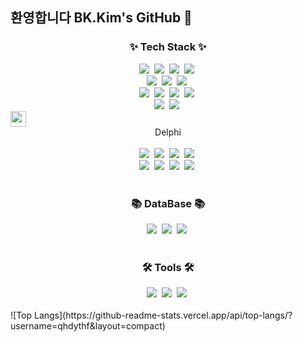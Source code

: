 ## 환영합니다 BK.Kim's GitHub 👋

<h3 align="center">✨ Tech Stack ✨</h3>
<div align="center">
  <img src="https://img.shields.io/badge/react-20232a.svg?style=for-the-badge&logo=react&logoColor=61DAFB" />&nbsp
  <img src="https://img.shields.io/badge/React_Router-CA4245?style=for-the-badge&logo=react-router&logoColor=white" />&nbsp
  <img src="https://img.shields.io/badge/-AntDesign-%230170FE?style=for-the-badge&logo=ant-design&logoColor=white" />&nbsp
  <img src="https://img.shields.io/badge/typescript-%23007ACC.svg?style=for-the-badge&logo=typescript&logoColor=white" />&nbsp
</div>
<div align="center">
  <img src="https://img.shields.io/badge/vuejs-%2335495e.svg?style=for-the-badge&logo=vuedotjs&logoColor=%234FC08D" />&nbsp
  <img src="https://img.shields.io/badge/javascript-F7DF1E.svg?style=for-the-badge&logo=javascript&logoColor=20232a" />&nbsp
  <img src="https://img.shields.io/badge/tailwindcss-%2338B2AC.svg?style=for-the-badge&logo=tailwind-css&logoColor=white" />&nbsp
</div>  
<div align="center">  
  <img src="https://img.shields.io/badge/node.js-6DA55F?style=for-the-badge&logo=node.js&logoColor=white" />&nbsp
  <img src="https://img.shields.io/badge/Socket.io-black?style=for-the-badge&logo=socket.io&badgeColor=010101" />&nbsp
  <img src="https://img.shields.io/badge/vite-%23646CFF.svg?style=for-the-badge&logo=vite&logoColor=white" />&nbsp
  <img src="https://img.shields.io/badge/NPM-%23CB3837.svg?style=for-the-badge&logo=npm&logoColor=white" />&nbsp
</div>
<div align="center">
  <img src="https://img.shields.io/badge/java-%23ED8B00.svg?style=for-the-badge&logo=openjdk&logoColor=white" />&nbsp
  <img src="https://img.shields.io/badge/spring-%236DB33F.svg?style=for-the-badge&logo=spring&logoColor=white" />&nbsp
  <div style="display:flex;flex-direction:column;">
    <img height="25" width="25" src="https://unpkg.com/simple-icons@v13/icons/delphi.svg" />
    <div style="margin: auto;">Delphi</div>
  </div>
  &nbsp
</div>
<div align="center">
  <img src="https://img.shields.io/badge/swift-F54A2A?style=for-the-badge&logo=swift&logoColor=white" />&nbsp  
  <img src="https://img.shields.io/badge/gitlab%20ci-%23181717.svg?style=for-the-badge&logo=gitlab&logoColor=white" />&nbsp
  <img src="https://img.shields.io/badge/git-%23F05033.svg?style=for-the-badge&logo=git&logoColor=white" />&nbsp
  <img src="https://img.shields.io/badge/gitlab-%23181717.svg?style=for-the-badge&logo=gitlab&logoColor=white" />&nbsp
</div>
<div align="center">
  <img src="https://img.shields.io/badge/nginx-%23009639.svg?style=for-the-badge&logo=nginx&logoColor=white" />&nbsp
  <img src="https://img.shields.io/badge/apache%20tomcat-%23F8DC75.svg?style=for-the-badge&logo=apache-tomcat&logoColor=black" />&nbsp
  <img src="https://img.shields.io/badge/azure-%230072C6.svg?style=for-the-badge&logo=microsoftazure&logoColor=white" />&nbsp
  <img src="https://img.shields.io/badge/GoogleCloud-%234285F4.svg?style=for-the-badge&logo=google-cloud&logoColor=white" />&nbsp
</div>
<br>
<h3 align="center">📚 DataBase 📚</h3>
<div align="center">
  <img src="https://img.shields.io/badge/Oracle-F80000?style=for-the-badge&logo=oracle&logoColor=white" />&nbsp
  <img src="https://img.shields.io/badge/MariaDB-003545?style=for-the-badge&logo=mariadb&logoColor=white" />&nbsp
  <img src="https://img.shields.io/badge/Microsoft%20SQL%20Server-CC2927?style=for-the-badge&logo=microsoft%20sql%20server&logoColor=white" />&nbsp
</div>
<br>
<h3 align="center">🛠 Tools 🛠</h3>
<div align="center">
  <img src="https://img.shields.io/badge/IntelliJIDEA-000000.svg?style=for-the-badge&logo=intellij-idea&logoColor=white" />&nbsp
  <img src="https://img.shields.io/badge/Visual%20Studio%20Code-0078d7.svg?style=for-the-badge&logo=visual-studio-code&logoColor=white" />&nbsp
  <img src="https://img.shields.io/badge/Delphi_RAD_Studio-B22222?style=for-the-badge&logo=delphi&logoColor=white" />&nbsp
</div>
<br>
![Top Langs](https://github-readme-stats.vercel.app/api/top-langs/?username=qhdythf&layout=compact)

